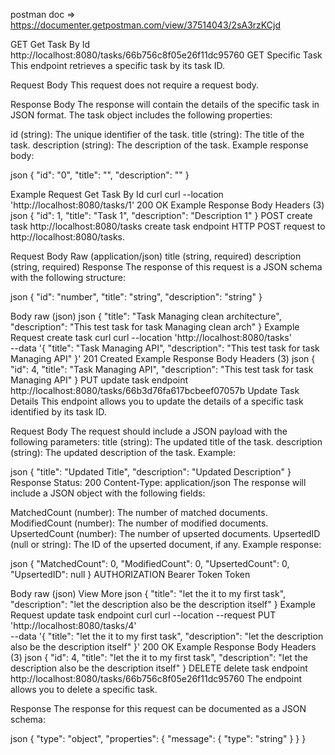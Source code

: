 postman doc => https://documenter.getpostman.com/view/37514043/2sA3rzKCjd


GET
Get Task By Id
http://localhost:8080/tasks/66b756c8f05e26f11dc95760
GET Specific Task
This endpoint retrieves a specific task by its task ID.

Request Body
This request does not require a request body.

Response Body
The response will contain the details of the specific task in JSON format. The task object includes the following properties:

id (string): The unique identifier of the task.
title (string): The title of the task.
description (string): The description of the task.
Example response body:

json
{
  "id": "0",
  "title": "",
  "description": ""
}


Example Request
Get Task By Id
curl
curl --location 'http://localhost:8080/tasks/1'
200 OK
Example Response
Body
Headers (3)
json
{
  "id": 1,
  "title": "Task 1",
  "description": "Description 1"
}
POST
create task
http://localhost:8080/tasks
create task endpoint
HTTP POST request to http://localhost:8080/tasks.

Request Body
Raw (application/json)
title (string, required)
description (string, required)
Response
The response of this request is a JSON schema with the following structure:

json
{
  "id": "number",
  "title": "string",
  "description": "string"
}


Body
raw (json)
json
{
    "title": "Task Managing clean architecture",
    "description": "This test task for task Managing clean arch"
}
Example Request
create task
curl
curl --location 'http://localhost:8080/tasks' \
--data '{
    "title": "Task Managing API",
    "description": "This test task for task Managing API"
}'
201 Created
Example Response
Body
Headers (3)
json
{
  "id": 4,
  "title": "Task Managing API",
  "description": "This test task for task Managing API"
}
PUT
update task endpoint
http://localhost:8080/tasks/66b3d76fa617bcbeef07057b
Update Task Details
This endpoint allows you to update the details of a specific task identified by its task ID.

Request Body
The request should include a JSON payload with the following parameters:
title (string): The updated title of the task.
description (string): The updated description of the task.
Example:

json
{
  "title": "Updated Title",
  "description": "Updated Description"
}
Response
Status: 200
Content-Type: application/json
The response will include a JSON object with the following fields:

MatchedCount (number): The number of matched documents.
ModifiedCount (number): The number of modified documents.
UpsertedCount (number): The number of upserted documents.
UpsertedID (null or string): The ID of the upserted document, if any.
Example response:

json
{
  "MatchedCount": 0,
  "ModifiedCount": 0,
  "UpsertedCount": 0,
  "UpsertedID": null
}
AUTHORIZATION
Bearer Token
Token
<token>

Body
raw (json)
View More
json
{
    "title": "let the it to my first task",
    "description": "let the description also be the description itself"
}
Example Request
update task endpoint
curl
curl --location --request PUT 'http://localhost:8080/tasks/4' \
--data '{
    "title": "let the it to my first task",
    "description": "let the description also be the description itself"
}'
200 OK
Example Response
Body
Headers (3)
json
{
  "id": 4,
  "title": "let the it to my first task",
  "description": "let the description also be the description itself"
}
DELETE
delete task endpoint
http://localhost:8080/tasks/66b756c8f05e26f11dc95760
The endpoint allows you to delete a specific task.

Response
The response for this request can be documented as a JSON schema:

json
{
    "type": "object",
    "properties": {
        "message": {
            "type": "string"
        }
    }
}
